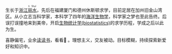生长于[浙江<ruby>丽水<rt>lí Shuǐ</rt></ruby>](https://en.wikipedia.org/wiki/Lishui)，先后在福建厦门和德州休斯顿求学，目前定居在加州旧金山湾区。从小立志当科学家，本科学了四年的[海洋生物学](https://en.wikipedia.org/wiki/Marine_biology)，科学家之梦也至此告终。后误打误撞地来到美帝，开启[生物统计学(biostatistics)](https://en.wikipedia.org/wiki/Biostatistics)的求学历程，学成之后以此为生。

喜静偏宅，业余[读读书](https://askming.github.io/Personal-reading/intro.html)，看看🏀 。理想主义，交友被动。目标模糊，持续探索新爱好和知识中。

